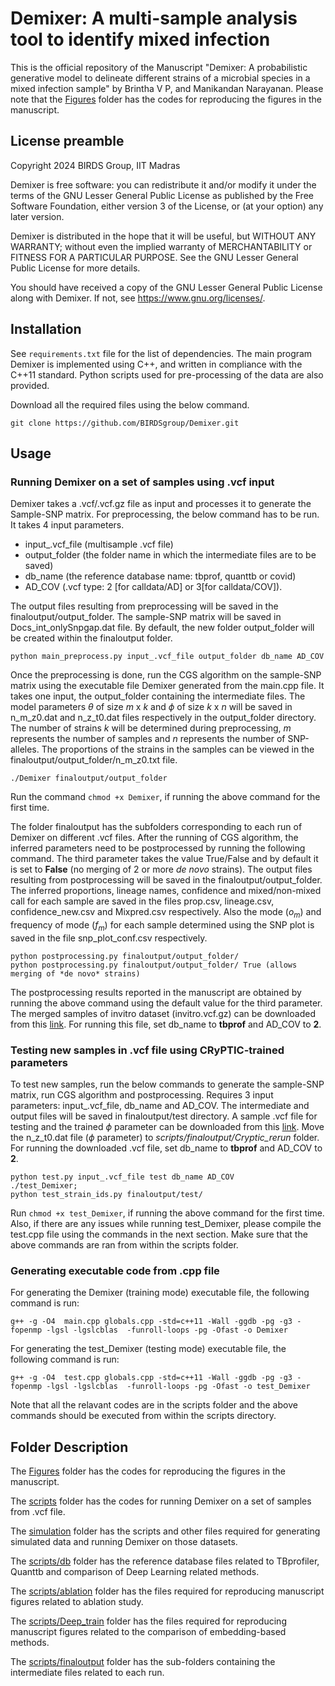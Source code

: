 # Demixer: A multi-sample analysis tool to identify mixed infection

This is the official repository of the Manuscript "Demixer: A probabilistic generative model to delineate different strains of a microbial species in a mixed infection sample" by Brintha V P, and Manikandan Narayanan. Please note that the [Figures](https://github.com/BIRDSgroup/Demixer/tree/main/Figures) folder has the codes for reproducing the figures in the manuscript. 

## License preamble 

Copyright 2024 BIRDS Group, IIT Madras

Demixer is free software: you can redistribute it and/or modify it under the terms of the GNU Lesser General Public License as published by the Free Software Foundation, either version 3 of the License, or (at your option) any later version.

Demixer is distributed in the hope that it will be useful,
but WITHOUT ANY WARRANTY; without even the implied warranty of
MERCHANTABILITY or FITNESS FOR A PARTICULAR PURPOSE.  See the
GNU Lesser General Public License for more details.

You should have received a copy of the GNU Lesser General Public License along with Demixer.  If not, see <https://www.gnu.org/licenses/>.

## Installation

See ```requirements.txt``` file for the list of dependencies. The main program Demixer is implemented using C++, and written in compliance with the C++11 standard. Python scripts used for pre-processing of the data are also provided. 

Download all the required files using the below command.
```
git clone https://github.com/BIRDSgroup/Demixer.git
```

## Usage

### Running Demixer on a set of samples using .vcf input
Demixer takes a .vcf/.vcf.gz file as input and processes it to generate the Sample-SNP matrix. For preprocessing, the below command has to be run. It takes 4 input parameters. 
- input_.vcf_file (multisample .vcf file)
- output_folder (the folder name in which the intermediate files are to be saved)
- db_name (the reference database name: tbprof, quanttb or covid)
- AD_COV  (.vcf type: 2 [for calldata/AD] or 3[for calldata/COV]).

The output files resulting from preprocessing will be saved in the finaloutput/output_folder. The sample-SNP matrix will be saved in Docs_int_onlySnpgap.dat file. By default, the new folder output_folder will be created within the finaloutput folder.
```
python main_preprocess.py input_.vcf_file output_folder db_name AD_COV
```
Once the preprocessing is done, run the CGS algorithm on the sample-SNP matrix using the executable file Demixer generated from the main.cpp file. It takes one input, the output_folder containing the intermediate files. The model parameters $\theta$ of size $m$ x $k$ and $\phi$ of size $k$ x $n$ will be saved in n_m_z0.dat and n_z_t0.dat files respectively in the output_folder directory. The number of strains $k$ will be determined during preprocessing, $m$ represents the number of samples and $n$ represents the number of SNP-alleles. The proportions of the strains in the samples can be viewed in the finaloutput/output_folder/n_m_z0.txt file.
```
./Demixer finaloutput/output_folder
```
Run the command ```chmod +x Demixer```, if running the above command for the first time.

The folder finaloutput has the subfolders corresponding to each run of Demixer on different .vcf files. After the running of CGS algorithm, the inferred parameters need to be postprocessed by running the following command. The third parameter takes the value True/False and by default it is set to **False** (no merging of 2 or more *de novo* strains). The output files resulting from postprocessing will be saved in the finaloutput/output_folder. The inferred proportions, lineage names, confidence and mixed/non-mixed call for each sample are saved in the files prop.csv, lineage.csv, confidence_new.csv  and Mixpred.csv respectively. Also the mode ($o_m$) and frequency of mode ($f_m$) for each sample determined using the SNP plot is saved in the file snp_plot_conf.csv respectively.

```
python postprocessing.py finaloutput/output_folder/
python postprocessing.py finaloutput/output_folder/ True (allows merging of *de novo* strains)    
```

The postprocessing results reported in the manuscript are obtained by running the above command using the default value for the third parameter. The merged samples of invitro dataset (invitro.vcf.gz) can be downloaded from this [link](https://drive.google.com/drive/folders/1-zzEhnMofpfUvxH17KaJ23qp_SJzu9R4?usp=drive_link). For running this file, set db_name to **tbprof** and AD_COV to **2**.

### Testing new samples in .vcf file using CRyPTIC-trained parameters
To test new samples, run the below commands to generate the sample-SNP matrix, run CGS algorithm and postprocessing. Requires 3 input parameters: input_.vcf_file, db_name and AD_COV. The intermediate and output files will be saved in finaloutput/test directory. A sample .vcf file for testing and the trained $\phi$ parameter can be downloaded from this [link](https://drive.google.com/drive/folders/1-zzEhnMofpfUvxH17KaJ23qp_SJzu9R4?usp=drive_link). Move the n_z_t0.dat file ($\phi$ parameter) to *scripts/finaloutput/Cryptic_rerun* folder. For running the downloaded .vcf file, set db_name to **tbprof** and AD_COV to **2**.
```
python test.py input_.vcf_file test db_name AD_COV
./test_Demixer;
python test_strain_ids.py finaloutput/test/
```
Run ```chmod +x test_Demixer```, if running the above command for the first time. Also, if there are any issues while running test_Demixer, please compile the test.cpp file using the commands in the next section. Make sure that the above commands are ran from within the scripts folder.

### Generating executable code from .cpp file
For generating the Demixer (training mode) executable file, the following command is run:

```
g++ -g -O4  main.cpp globals.cpp -std=c++11 -Wall -ggdb -pg -g3 -fopenmp -lgsl -lgslcblas  -funroll-loops -pg -Ofast -o Demixer
```

For generating the test_Demixer (testing mode) executable file, the following command is run:

```
g++ -g -O4  test.cpp globals.cpp -std=c++11 -Wall -ggdb -pg -g3 -fopenmp -lgsl -lgslcblas  -funroll-loops -pg -Ofast -o test_Demixer
```
Note that all the relavant codes are in the scripts folder and the above commands should be executed from within the scripts directory.

## Folder Description

The [Figures](https://github.com/BIRDSgroup/Demixer/tree/main/Figures) folder has the codes for reproducing the figures in the manuscript. 

The [scripts](https://github.com/BIRDSgroup/Demixer/tree/main/scripts) folder has the codes for running Demixer on a set of samples from .vcf file.

The [simulation](https://github.com/BIRDSgroup/Demixer/tree/main/simulation) folder has the scripts and other files required for generating simulated data and running Demixer on those datasets.

The [scripts/db](https://github.com/BIRDSgroup/Demixer/tree/main/scripts/db) folder has the reference database files related to TBprofiler, Quanttb and comparison of Deep Learning related methods.

The [scripts/ablation](https://github.com/BIRDSgroup/Demixer/tree/main/scripts/ablation) folder has the files required for reproducing manuscript figures related to ablation study.

The [scripts/Deep_train](https://github.com/BIRDSgroup/Demixer/tree/main/scripts/Deep_train) folder has the files required for reproducing manuscript figures related to the comparison of embedding-based methods.

The [scripts/finaloutput](https://github.com/BIRDSgroup/Demixer/tree/main/scripts/finaloutput) folder has the sub-folders containing the intermediate files related to each run. 

